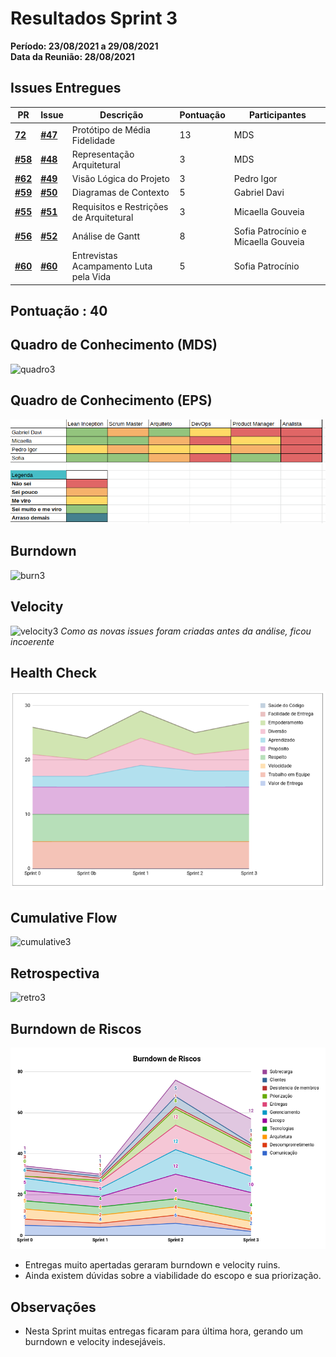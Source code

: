 # Resultados Sprint 3

**Período: 23/08/2021 a 29/08/2021**<br>
**Data da Reunião: 28/08/2021**

## Issues Entregues
| PR | Issue | Descrição | Pontuação | Participantes |
|----|-------|-----------|-----------|---------------|
| [**72**](https://github.com/fga-eps-mds/2021.1-Multilind-Docs/pull/72) |[**#47**](https://github.com/fga-eps-mds/2021.1-Linguas-Indigenas-Docs/issues/47) | Protótipo de Média Fidelidade | 13 | MDS |
| [**#58**](https://github.com/fga-eps-mds/2021.1-Linguas-Indigenas-Docs/pull/58)|[**#48**](https://github.com/fga-eps-mds/2021.1-Linguas-Indigenas-Docs/issues/48) | Representação Arquitetural | 3 | MDS |
| [**#62**](https://github.com/fga-eps-mds/2021.1-Linguas-Indigenas-Docs/pull/62)|[**#49**](https://github.com/fga-eps-mds/2021.1-Linguas-Indigenas-Docs/issues/49) | Visão Lógica do Projeto | 3 | Pedro Igor |
| [**#59**](https://github.com/fga-eps-mds/2021.1-Linguas-Indigenas-Docs/pull/59)|[**#50**](https://github.com/fga-eps-mds/2021.1-Linguas-Indigenas-Docs/issues/50) | Diagramas de Contexto | 5 | Gabriel Davi |
| [**#55**](https://github.com/fga-eps-mds/2021.1-Linguas-Indigenas-Docs/pull/55)|[**#51**](https://github.com/fga-eps-mds/2021.1-Linguas-Indigenas-Docs/issues/51) | Requisitos e Restrições de Arquitetural | 3 | Micaella Gouveia |
| [**#56**](https://github.com/fga-eps-mds/2021.1-Linguas-Indigenas-Docs/pull/56)|[**#52**](https://github.com/fga-eps-mds/2021.1-Linguas-Indigenas-Docs/issues/52) | Análise de Gantt | 8 | Sofia Patrocínio e Micaella Gouveia |
| [**#60**](https://github.com/fga-eps-mds/2021.1-Linguas-Indigenas-Docs/pull/53)|[**#60**](https://github.com/fga-eps-mds/2021.1-Linguas-Indigenas-Docs/issues/53) | Entrevistas Acampamento Luta pela Vida | 5 | Sofia Patrocínio |

## Pontuação : 40

## Quadro de Conhecimento (MDS)
![quadro3](../../img/quadroConhecimento/quadro3.png)

## Quadro de Conhecimento (EPS)
![quadro3](../../img/quadroConhecimento/Equadro3.png)

## Burndown
![burn3](../../img/burndown/burndown3.png)

## Velocity
![velocity3](../../img/velocity/velocity3.png)
*Como as novas issues foram criadas antes da análise, ficou incoerente*

## Health Check
![health3](../../img/healthCheck/health3.png)

## Cumulative Flow
![cumulative3](../../img/cumulativeFlow/cumulative3.png)

## Retrospectiva
![retro3](../../img/retrospective/retro3.png)

## Burndown de Riscos
![riscos3](../../img/riscos/riscos3.png)

* Entregas muito apertadas geraram burndown e velocity ruins.
* Ainda existem dúvidas sobre a viabilidade do escopo e sua priorização.


## Observações
- Nesta Sprint muitas entregas ficaram para última hora, gerando um burndown e velocity indesejáveis.
